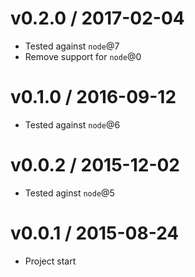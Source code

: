 v0.2.0 / 2017-02-04
==================

  * Tested against `node`@7
  * Remove support for `node`@0

v0.1.0 / 2016-09-12
==================

  * Tested against `node`@6

v0.0.2 / 2015-12-02
==================

  * Tested aginst `node`@5

v0.0.1 / 2015-08-24
==================

  * Project start
